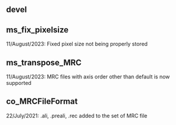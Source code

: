 ## devel

## ms_fix_pixelsize
11/August/2023: Fixed pixel size not being properly stored

## ms_transpose_MRC
11/August/2023: MRC files with axis order other than default is now supported

## co_MRCFileFormat
22/July/2021: .ali, .preali, .rec added to the set of MRC file
